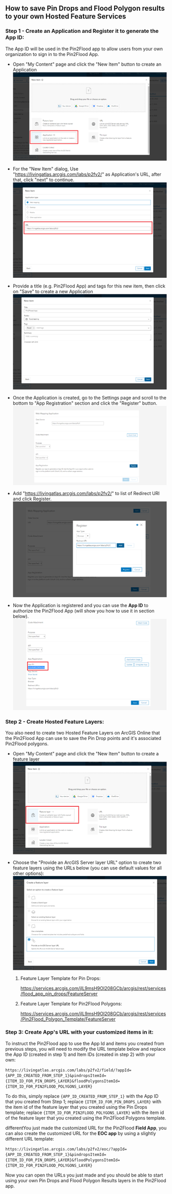 ## How to save Pin Drops and Flood Polygon results to your own Hosted Feature Services

### Step 1 - Create an Application and Register it to generate the App ID:
The App ID will be used in the Pin2Flood app to allow users from your own organization to sign in to the Pin2Flood App. 

- Open "My Content" page and click the "New Item" button to create an Application
![image](./src/static/screenshots/add-application-from-my-content.png)

- For the "New Item" dialog, Use "https://livingatlas.arcgis.com/labs/p2fv2/" as Application's URL, after that, click "next" to continue.
![image](./src/static/screenshots/add-application-dialog-1.png)

- Provide a title (e.g. Pin2Flood App) and tags for this new item, then click on "Save" to create a new Application 
![image](./src/static/screenshots/add-application-dialog-2.png)

- Once the Application is created, go to the Settings page and scroll to the bottom to "App Registration" section and click the "Register" button.
![image](./src/static/screenshots/app-registration.png)

- Add "https://livingatlas.arcgis.com/labs/p2fv2/" to list of Redirect URI and click Register.
![image](./src/static/screenshots/register-dialog.png)

- Now the Application is registered and you can use the **App ID** to authorize the Pin2Flood App (will show you how to use it in section below).
![image](./src/static/screenshots/App-Id.png)

### Step 2 - Create Hosted Feature Layers: 

You also need to create two Hosted Feature Layers on ArcGIS Online that the Pin2Flood App can use to save the Pin Drop points and it's associated Pin2Flood polygons.

- Open "My Content" page and click the "New Item" button to create a feature layer
![image](./src/static/screenshots/create-feature-layer-1.png)

- Choose the "Provide an ArcGIS Server layer URL" option to create two feature layers using the URLs below (you can use default values for all other options):
![image](./src/static/screenshots/create-feature-layer-2.png)

    1. Feature Layer Template for Pin Drops:

        https://services.arcgis.com/jIL9msH9OI208GCb/arcgis/rest/services/flood_app_pin_drops/FeatureServer

    2. Feature Layer Template for Pin2Flood Polygons: 
        
        https://services.arcgis.com/jIL9msH9OI208GCb/arcgis/rest/services/Pin2Flood_Polygon_Template/FeatureServer


### Step 3: Create App's URL with your customized items in it:
To instruct the Pin2Flood app to use the App Id and items you created from previous steps, you will need to modify the URL template below and replace the App ID (created in step 1) and Item IDs (created in step 2) with your own: 

`https://livingatlas.arcgis.com/labs/p2fv2/field/?appId={APP_ID_CREATED_FROM_STEP_1}&pindropsItemId={ITEM_ID_FOR_PIN_DROPS_LAYER}&floodPolygonsItemId={ITEM_ID_FOR_PIN2FLOOD_POLYGONS_LAYER}`

To do this, simply replace `{APP_ID_CREATED_FROM_STEP_1}` with the App ID that you created from Step 1; replace `{ITEM_ID_FOR_PIN_DROPS_LAYER}` with the item id of the feature layer that you created using the Pin Drops template; replace `{ITEM_ID_FOR_PIN2FLOOD_POLYGONS_LAYER}` with the item id of the feature layer that you created using the Pin2Flood Polygons template.

differentYou just made the customized URL for the Pin2Flood **Field App**, you can also create the customized URL for the **EOC app** by using a slightly different URL template:

`https://livingatlas.arcgis.com/labs/p2fv2/eoc/?appId={APP_ID_CREATED_FROM_STEP_1}&pindropsItemId={ITEM_ID_FOR_PIN_DROPS_LAYER}&floodPolygonsItemId={ITEM_ID_FOR_PIN2FLOOD_POLYGONS_LAYER}`

Now you can open the URLs you just made and you should be able to start using your own Pin Drops and Flood Polygon Results layers in the Pin2Flood app.


